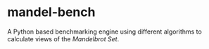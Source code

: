 # mandel-bench

A Python based benchmarking engine using different algorithms to calculate views of the *Mandelbrot Set*.
